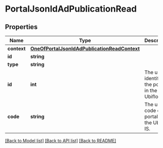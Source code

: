 # PortalJsonldAdPublicationRead

## Properties
Name | Type | Description | Notes
------------ | ------------- | ------------- | -------------
**context** | [**OneOfPortalJsonldAdPublicationReadContext**](OneOfPortalJsonldAdPublicationReadContext.md) |  | [optional] 
**id** | **string** |  | [optional] 
**type** | **string** |  | [optional] 
**id** | **int** | The unique identifier of the portal, in the Ubiflow IS. | [optional] 
**code** | **string** | The unique code of the portal, in the Ubiflow IS. | 

[[Back to Model list]](../../README.md#documentation-for-models) [[Back to API list]](../../README.md#documentation-for-api-endpoints) [[Back to README]](../../README.md)

